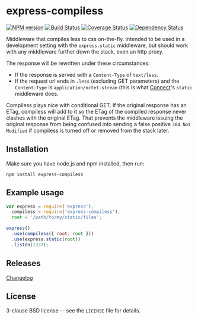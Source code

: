 # express-compiless

[![NPM version](https://badge.fury.io/js/express-compiless.svg)](http://badge.fury.io/js/express-compiless)
[![Build Status](https://travis-ci.org/papandreou/express-compiless.svg?branch=master)](https://travis-ci.org/papandreou/express-compiless)
[![Coverage Status](https://coveralls.io/repos/papandreou/express-compiless/badge.svg)](https://coveralls.io/r/papandreou/express-compiless)
[![Dependency Status](https://david-dm.org/papandreou/express-compiless.svg)](https://david-dm.org/papandreou/express-compiless)

Middleware that compiles less to css on-the-fly. Intended to be used
in a development setting with the `express.static` middleware, but
should work with any middleware further down the stack, even an http
proxy.

The response will be rewritten under these circumstances:

- If the response is served with a `Content-Type` of `text/less`.
- If the request url ends in `.less` (excluding GET parameters) and
  the `Content-Type` is `application/octet-stream` (this is what
  <a href="https://github.com/senchalabs/connect">Connect</a>'s `static`
  middleware does.

Compiless plays nice with conditional GET. If the original response
has an ETag, compiless will add to it so the ETag of the compiled
response never clashes with the original ETag. That prevents the
middleware issuing the original response from being confused into
sending a false positive `304 Not Modified` if compiless is turned
off or removed from the stack later.

## Installation

Make sure you have node.js and npm installed, then run:

    npm install express-compiless

## Example usage

```javascript
var express = require('express'),
  compiless = require('express-compiless'),
  root = '/path/to/my/static/files';

express()
  .use(compiless({ root: root }))
  .use(express.static(root))
  .listen(1337);
```

## Releases

[Changelog](https://github.com/papandreou/express-compiless/blob/master/CHANGELOG.md)

## License

3-clause BSD license -- see the `LICENSE` file for details.
